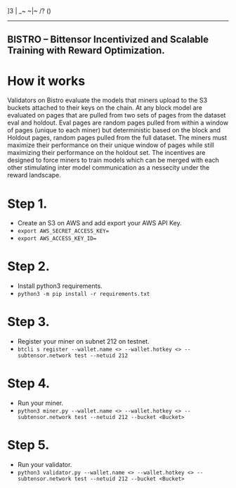 ]3 | _\~ ~|~ /? () 
                                        
---
BISTRO – Bittensor Incentivized and Scalable Training with Reward Optimization. 
---

# How it works

Validators on Bistro evaluate the models that miners upload to the S3 buckets attached to their keys on the chain. 
At any block model are evaluated on pages that are pulled from two sets of pages from the dataset eval and holdout.
Eval pages are random pages pulled from within a window of pages (unique to each miner) but deterministic based on the block and 
Holdout pages, random pages pulled from the full dataset. The miners must maximize their performance on their unique window of pages while still maximizing
their performance on the holdout set. The incentives are designed to force miners to train models which can be merged with each other stimulating 
inter model communication as a nessecity under the reward landscape.

# Step 1.
  - Create an S3 <Bucket> on AWS and add export your AWS API Key.
  - `export AWS_SECRET_ACCESS_KEY=`
  - `export AWS_ACCESS_KEY_ID=`

# Step 2.
  - Install python3 requirements.
  - `python3 -m pip install -r requirements.txt`

# Step 3. 
  - Register your miner on subnet 212 on testnet.
  - `btcli s register --wallet.name <> --wallet.hotkey <> --subtensor.network test --netuid 212`

# Step 4.
  - Run your miner.
  - `python3 miner.py --wallet.name <> --wallet.hotkey <> --subtensor.network test --netuid 212 --bucket <Bucket>`

# Step 5.
  - Run your validator.
  - `python3 validator.py --wallet.name <> --wallet.hotkey <> --subtensor.network test --netuid 212 --bucket <Bucket>`

